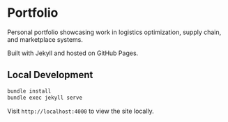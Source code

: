 # Portfolio

Personal portfolio showcasing work in logistics optimization, supply chain, and marketplace systems.

Built with Jekyll and hosted on GitHub Pages.

## Local Development

```bash
bundle install
bundle exec jekyll serve
```

Visit `http://localhost:4000` to view the site locally.
